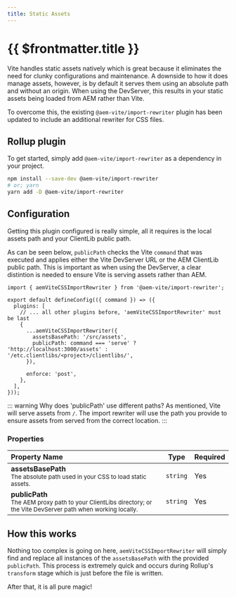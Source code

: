 ```yaml
---
title: Static Assets
---
```


# {{ $frontmatter.title }}

Vite handles static assets natively which is great because it eliminates the need for clunky configurations and maintenance. A downside to how it does manage assets, however, is by default it serves them using an absolute path and without an origin. When using the DevServer, this results in your static assets being loaded from AEM rather than Vite.

To overcome this, the existing `@aem-vite/import-rewriter` plugin has been updated to include an additional rewriter for CSS files.

## Rollup plugin

To get started, simply add `@aem-vite/import-rewriter` as a dependency in your project.

```bash
npm install --save-dev @aem-vite/import-rewriter
# or; yarn
yarn add -D @aem-vite/import-rewriter
```

## Configuration

Getting this plugin configured is really simple, all it requires is the local assets path and your ClientLib public path.

As can be seen below, `publicPath` checks the Vite `command` that was executed and applies either the Vite DevServer URL or the AEM ClientLib public path. This is important as when using the DevServer, a clear distintion is needed to ensure Vite is serving assets rather than AEM.

```js{1,6-13}
import { aemViteCSSImportRewriter } from '@aem-vite/import-rewriter';

export default defineConfig(({ command }) => ({
  plugins: [
    // ... all other plugins before, 'aemViteCSSImportRewriter' must be last
    {
      ...aemViteCSSImportRewriter({
        assetsBasePath: '/src/assets',
        publicPath: command === 'serve' ? 'http://localhost:3000/assets' : '/etc.clientlibs/<project>/clientlibs/',
      }),

      enforce: 'post',
    },
  ],
}));
```

::: warning Why does 'publicPath' use different paths?
As mentioned, Vite will serve assets from `/`. The import rewriter will use the path you provide to ensure assets from served from the correct location.
:::

### Properties

| Property Name                                                                                                                      | Type     | Required |
| :--------------------------------------------------------------------------------------------------------------------------------- | -------- | -------- |
| **assetsBasePath**<br><small>The absolute path used in your CSS to load static assets.</small>                                     | `string` | Yes      |
| **publicPath**<br><small>The AEM proxy path to your ClientLibs directory; or the Vite DevServer path when working locally.</small> | `string` | Yes      |

## How this works

Nothing too complex is going on here, `aemViteCSSImportRewriter` will simply find and replace all instances of the `assetsBasePath` with the provided `publicPath`. This process is extremely quick and occurs during Rollup's `transform` stage which is just before the file is written.

After that, it is all pure magic!
